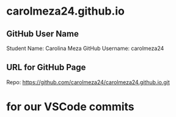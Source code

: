 # carolmeza24.github.io

## GitHub User Name 

Student Name: Carolina Meza 
GitHub Username: carolmeza24

## URL for GitHub Page  

Repo: https://github.com/carolmeza24/carolmeza24.github.io.git

# for our VSCode commits 
